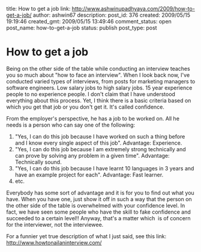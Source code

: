 title: How to get a job
link: http://www.ashwinupadhyaya.com/2009/how-to-get-a-job/
author: ashwin67
description: 
post_id: 376
created: 2009/05/15 19:19:46
created_gmt: 2009/05/15 13:49:46
comment_status: open
post_name: how-to-get-a-job
status: publish
post_type: post

# How to get a job

Being on the other side of the table while conducting an interview teaches you so much about "how to face an interview". When I look back now, I've conducted varied types of interviews, from posts for marketing managers to software engineers. Low salary jobs to high salary jobs. 15 year experience people to no experience people. I don't claim that I have understood everything about this process. Yet, I think there is a basic criteria based on which you get that job or you don't get it. It's called confidence.

From the employer's perspective, he has a job to be worked on. All he needs is a person who can say one of the following:

  1. "Yes, I can do this job because I have worked on such a thing before and I know every single aspect of this job". Advantage: Experience.
  2. "Yes, I can do this job because I am extremely strong technically and can prove by solving any problem in a given time". Advantage: Technically sound.
  3. "Yes, I can do this job because I have learnt 10 languages in 3 years and have an example project for each". Advantage: Fast learner.
  4. etc.

Everybody has some sort of advantage and it is for you to find out what you have. When you have one, just show it off in such a way that the person on the other side of the table is overwhelmed with your confidence level. In fact, we have seen some people who have the skill to fake confidence and succeeded to a certain level!! Anyway, that's a matter which  is of concern for the interviewer, not the interviewee.

For a funnier yet true description of what I just said, see this link: <http://www.howtonailaninterview.com/>